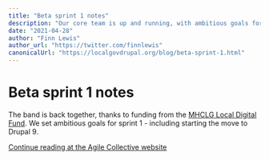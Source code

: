 ```yaml
---
title: "Beta sprint 1 notes"
description: "Our core team is up and running, with ambitious goals for sprint 1. Read about what we've done, and where we're heading."
date: "2021-04-28"
author: "Finn Lewis"
author_url: "https://twitter.com/finnlewis"
canonicalUrl: "https://localgovdrupal.org/blog/beta-sprint-1.html"
---
```


# Beta sprint 1 notes

The band is back together, thanks to funding from the [MHCLG Local Digital Fund](https://localdigital.gov.uk/fund/). We set ambitious goals for sprint 1 - including starting the move to Drupal 9.

[Continue reading at the Agile Collective website](https://agile.coop/blog/local-gov-drupal-beta-sprint-1-notes/)
